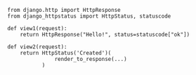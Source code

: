     from django.http import HttpResponse
    from django_httpstatus import HttpStatus, statuscode

    def view1(request):
        return HttpResponse("Hello!", status=statuscode["ok"])

    def view2(request):
        return HttpStatus('Created')(
                   render_to_response(...)
               )
